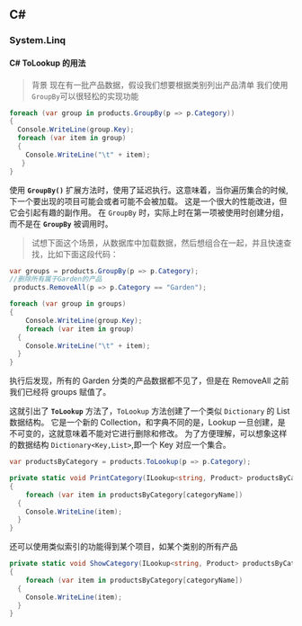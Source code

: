 ## C#
### System.Linq
#### C# ToLookup 的用法
> 背景
> 现在有一批产品数据，假设我们想要根据类别列出产品清单
> 我们使用 `GroupBy`可以很轻松的实现功能
```csharp
foreach (var group in products.GroupBy(p => p.Category))
{
  Console.WriteLine(group.Key);
  foreach (var item in group)
  {
    Console.WriteLine("\t" + item);
   }
}
```
使用 **`GroupBy()`** 扩展方法时，使用了延迟执行。这意味着，当你遍历集合的时候,下一个要出现的项目可能会或者可能不会被加载。 这是一个很大的性能改进，但它会引起有趣的副作用。
在 `GroupBy` 时，实际上时在第一项被使用时创建分组，而不是在 **`GroupBy`** 被调用时。


> 试想下面这个场景，从数据库中加载数据，然后想组合在一起，并且快速查找，比如下面这段代码：
```csharp
var groups = products.GroupBy(p => p.Category);
//删除所有属于Garden的产品
 products.RemoveAll(p => p.Category == "Garden");

foreach (var group in groups)
{
    Console.WriteLine(group.Key);
    foreach (var item in group)
  {
    Console.WriteLine("\t" + item);
  }
}
```
执行后发现，所有的 Garden 分类的产品数据都不见了，但是在 RemoveAll 之前我们已经将 groups 赋值了。

这就引出了 **`ToLookup`** 方法了，`ToLookup` 方法创建了一个类似 `Dictionary` 的 List 数据结构。 它是一个新的 Collection，和字典不同的是，Lookup 一旦创建，是不可变的，这就意味着不能对它进行删除和修改。
为了方便理解，可以想象这样的数据结构 `Dictionary<Key,List>`,即一个 Key 对应一个集合。
```csharp
var productsByCategory = products.ToLookup(p => p.Category);

private static void PrintCategory(ILookup<string, Product> productsByCategory,string categoryName)
{
    foreach (var item in productsByCategory[categoryName])
  {
    Console.WriteLine(item);
  }
}
```
还可以使用类似索引的功能得到某个项目，如某个类别的所有产品
```csharp
private static void ShowCategory(ILookup<string, Product> productsByCategory,string categoryName)
{
    foreach (var item in productsByCategory[categoryName])
  {
    Console.WriteLine(item);
  }
}
```
